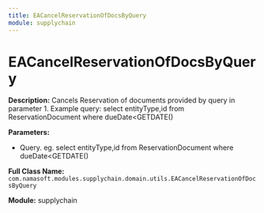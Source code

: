 ```yaml
---
title: EACancelReservationOfDocsByQuery
module: supplychain
---
```


# EACancelReservationOfDocsByQuery

**Description:** Cancels Reservation of documents provided by query in parameter 1.
Example query: select entityType,id from ReservationDocument where dueDate<GETDATE()

**Parameters:**
- Query. eg. select entityType,id from ReservationDocument where dueDate<GETDATE()

**Full Class Name:** `com.namasoft.modules.supplychain.domain.utils.EACancelReservationOfDocsByQuery`

**Module:** supplychain

